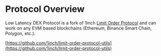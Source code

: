 # Protocol Overview

Low Latency DEX Protocol is a fork of 1inch [Limit Order Protocol](https://github.com/1inch/limit-order-protocol) and can work on any EVM based blockchains \(Ethereum, Binance Smart Chain, Polygon, etc.\).

[https://github.com/1inch/limit-order-protocol-utils](https://github.com/1inch/limit-order-protocol-utils)



## 

